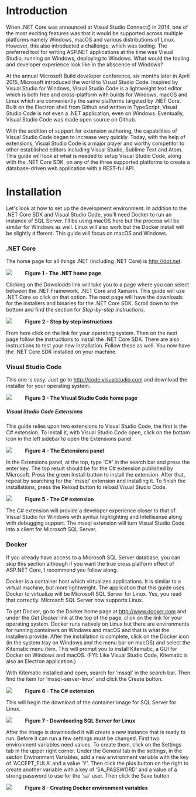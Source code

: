 # Introduction

When .NET Core was announced at Visual Studio Connect() in 2014, one of the most exciting features was that it would be supported across multiple platforms namely Windows, macOS and various distributions of Linux.  However, this also introducted a challenge, which was tooling.  The preferred tool for writing ASP.NET applications at the time was Visual Studio, running on Windows, deploying to Windows.  What would the tooling and developer experience look like in the abscence of Windows?

At the annual Microsoft Build developer conference, six months later in April 2015, Microsoft introduced the world to Visual Studio Code.  Inspired by Visual Studio for Windows, Visual Studio Code is a lightweight text editor which is both free and cross-platform with builds for Windows, macOS and Linux which are conveniently the same platforms targeted by .NET Core.  Built on the Electron shell from Github and written in TypeScript, Visual Studio Code is not even a .NET application, even on Windows.  Eventually, Visual Studio Code was made open source on Github.  

With the addition of support for extension authoring, the capabilities of Visual Studio Code began to increase very quickly.  Today, with the help of extensions, Visual Studio Code is a major player and worthy competitor to other established editors including Visual Studio, Sublime Text and Atom.  This guide will look at what is needed to setup Visual Studio Code, along with the .NET Core SDK, on any of the three supported platforms to create a database-driven web application with a REST-ful API.

# Installation

Let's look at how to set up the development environment.  In addition to the .NET Core SDK and Visual Studio Code, you'll need Docker to run an instance of SQL Server.  I'll be using macOS here but the process will be similar for Windows as well.  Linux will also work but the Docker install will be slightly different.  This guide will focus on macOS and Windows.

### .NET Core

The home page for all things .NET (including .NET Core) is http://dot.net.  

![](https://storage.googleapis.com/ps-dotnetcore/dotnethome.png)
&nbsp;&nbsp;&nbsp;&nbsp;&nbsp;&nbsp;&nbsp;&nbsp;**Figure 1 - The .NET home page**

Clicking on the *Downloads* link will take you to a page where you can select between the .NET Framework, .NET Core and Xamarin.  This guide will use .NET Core so click on that option.  The next page will have the downloads for the installers and binaries for the .NET Core SDK.  Scroll down to the bottom and find the section for *Step-by-step instructions*.

![](https://storage.googleapis.com/ps-dotnetcore/stepbystep.png)
&nbsp;&nbsp;&nbsp;&nbsp;&nbsp;&nbsp;&nbsp;&nbsp;**Figure 2 - Step by step instructions**

From here click on the link for your operating system.  Then on the next page follow the instructions to install the .NET Core SDK.  There are also instructions to test your new installation.  Follow these as well.  You now have the .NET Core SDK installed on your machine.

### Visual Studio Code
This one is easy.  Just go to http://code.visualstudio.com and download the installer for your operating system.

![](https://storage.googleapis.com/ps-dotnetcore/codehomepage.png)
&nbsp;&nbsp;&nbsp;&nbsp;&nbsp;&nbsp;&nbsp;&nbsp;**Figure 3 - The Visual Studio Code home page**

##### Visual Studio Code Extensions
This guide relies upon two extensions to Visual Studio Code, the first is the C# extension.  To install it, with Visual Studio Code open, click on the bottom icon in the left sidebar to open the Extensions panel.

![](https://storage.googleapis.com/ps-dotnetcore/vscodeextensions.png)
&nbsp;&nbsp;&nbsp;&nbsp;&nbsp;&nbsp;&nbsp;&nbsp;**Figure 4 - The Extensions panel**

In the Extensions panel, at the top, type 'C#' in the search bar and press the enter key.  The top result should be for the C# extension published by Microsoft.  Press the green Install button to install the extension.  After that, repeat by searching for the 'mssql' extension and installing it.  To finish the installations, press the Reload button to reload Visual Studio Code.

![](https://storage.googleapis.com/ps-dotnetcore/vscodecsextension.png)
&nbsp;&nbsp;&nbsp;&nbsp;&nbsp;&nbsp;&nbsp;&nbsp;**Figure 5 - The C# extension**

The C# extension will provide a developer experience closer to that of Visual Studio for Windows with syntax highlighting and Intellisense along with debugging support.  The mssql extension will turn Visual Studio Code into a client for Microsoft SQL Server.

### Docker

If you already have access to a Microsoft SQL Server database, you can skip this section although if you want the true cross platform effect of ASP.NET Core, I recommend you follow along.  

Docker is a container host which virtualizes applications.  It is simiiar to a virtual machine, but more lightweight.  The application that this guide uses Docker to virtualize will be Microsoft SQL Server for Linux.  Yes, you read that correctly.  Microsoft SQL Server now supports Linux.  

To get Docker, go to the Docker home page at http://www.docker.com and under the *Get Docker* link at the top of the page, click on the link for your operating system.  Docker runs natively on Linux but there are environments for running containers on Windows and macOS and that is what the installers provide.  After the installation is complete, click on the Docker icon (in the system tray on Windows and the menu bar on macOS) and select the Kitematic menu item.  This will prompt you to install Kitematic, a GUI for Docker on Windows and macOS.  (FYI: Like Visual Studio Code, Kitematic is also an Electron application.)

With Kitematic installed and open, search for 'mssql' in the search bar.  Then find the item for 'mssql-server-linux' and click the Create button.

![](https://storage.googleapis.com/ps-dotnetcore/kitematicmssql.png)
&nbsp;&nbsp;&nbsp;&nbsp;&nbsp;&nbsp;&nbsp;&nbsp;**Figure 6 - The C# extension**

This will begin the download of the container image for SQL Server for Linux.

![](https://storage.googleapis.com/ps-dotnetcore/kitematicgetmsqlserver.png)
&nbsp;&nbsp;&nbsp;&nbsp;&nbsp;&nbsp;&nbsp;&nbsp;**Figure 7 - Downloading SQL Server for Linux**

After the image is downloaded it will create a new instance that is ready to run.  Before it can run a few settings must be changed.  First two environment variables need values.  To create them, click on the Settings tab in the upper right corner.  Under the General tab in the settings, in the secton Environment Variables, add a new environment variable with the key of 'ACCEPT_EULA' and a value 'Y'.  Then click the plus button on the right to create another variable with a key of 'SA_PASSWORD' and a value of a strong password to use for the 'sa' user.  Then click the Save button.

![](https://storage.googleapis.com/ps-dotnetcore/mssqlenvvars.png)
&nbsp;&nbsp;&nbsp;&nbsp;&nbsp;&nbsp;&nbsp;&nbsp;**Figure 8 - Creating Docker environment variables**